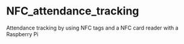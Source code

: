 # NFC_attendance_tracking
Attendance tracking by using NFC tags and a NFC card reader with a Raspberry Pi
